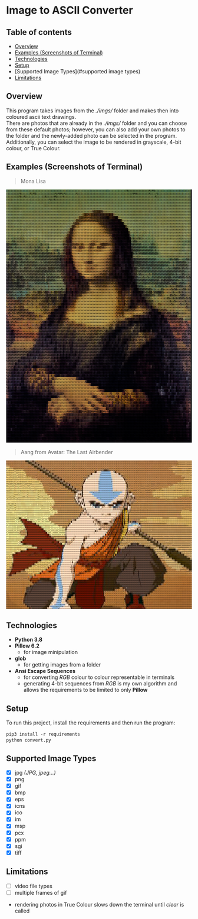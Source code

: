 # Image to ASCII Converter

## Table of contents
* [Overview](#overview)
* [Examples (Screenshots of Terminal)](#examples (screenshots of terminal))
* [Technologies](#technologies)
* [Setup](#setup)
* [Supported Image Types](#supported image types)
* [Limitations](#limitations)

## Overview
This program takes images from the *./imgs/* folder and makes then into coloured ascii text drawings.  
There are photos that are already in the *./imgs/* folder and you can choose from these default photos; however, you can also add your own photos to the folder and the newly-added photo can be selected in the program. Additionally, you can select the image to be rendered in grayscale, 4-bit colour, or True Colour.

## Examples (Screenshots of Terminal)

  > Mona Lisa

![Screenshot](pictures/monaLisaAscii.png "A Masterpiece!")

  > Aang from Avatar: The Last Airbender

![Screenshot](pictures/aangAscii.png "The A stands for Ascii!")


## Technologies
- **Python 3.8**
- **Pillow 6.2**
  - for image minipulation
- **glob**
  - for getting images from a folder
- **Ansi Escape Sequences**
  - for converting *RGB* colour to colour representable in terminals
  - generating 4-bit sequences from *RGB* is my own algorithm and allows the requirements to be limited to only **Pillow**

## Setup
To run this project, install the requirements and then run the program:

    pip3 install -r requirements
    python convert.py

## Supported Image Types
- [x] jpg *(JPG, jpeg...)*
- [x] png
- [x] gif
- [x] bmp
- [x] eps
- [x] icns
- [x] ico
- [x] im
- [x] msp
- [x] pcx
- [x] ppm
- [x] sgi
- [x] tiff  

## Limitations
- [ ] video file types
- [ ] multiple frames of gif
- rendering photos in True Colour slows down the terminal until *clear* is called
